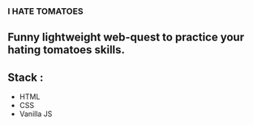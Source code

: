 ### I HATE TOMATOES 

## Funny lightweight web-quest to practice your hating tomatoes skills.

## Stack : 
* HTML
* CSS
* Vanilla JS